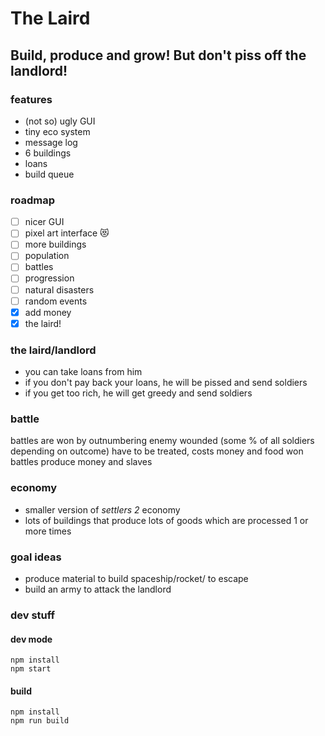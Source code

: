 # The Laird

## Build, produce and grow! But don't piss off the landlord!

### features

* (not so) ugly GUI
* tiny eco system
* message log
* 6 buildings
* loans
* build queue

### roadmap

* [ ] nicer GUI
* [ ] pixel art interface :heart_eyes_cat:
* [ ] more buildings
* [ ] population
* [ ] battles
* [ ] progression
* [ ] natural disasters
* [ ] random events
* [x] add money
* [x] the laird!

### the laird/landlord

* you can take loans from him
* if you don't pay back your loans, he will be pissed and send soldiers
* if you get too rich, he will get greedy and send soldiers

### battle

battles are won by outnumbering enemy
wounded (some % of all soldiers depending on outcome) have to be treated, costs money and food
won battles produce money and slaves

### economy

* smaller version of _settlers 2_ economy
* lots of buildings that produce lots of goods which are processed 1 or more times

### goal ideas

* produce material to build spaceship/rocket/ to escape
* build an army to attack the landlord

### dev stuff

#### dev mode

```
npm install
npm start
```

#### build

```
npm install
npm run build
```
